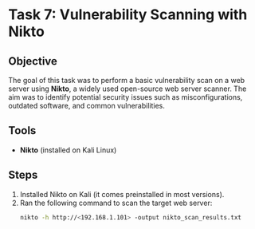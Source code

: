 # Task 7: Vulnerability Scanning with Nikto

## Objective
The goal of this task was to perform a basic vulnerability scan on a web server using **Nikto**, a widely used open-source web server scanner. The aim was to identify potential security issues such as misconfigurations, outdated software, and common vulnerabilities.

## Tools
- **Nikto** (installed on Kali Linux)

## Steps
1. Installed Nikto on Kali (it comes preinstalled in most versions).
2. Ran the following command to scan the target web server:
   ```bash
   nikto -h http://<192.168.1.101> -output nikto_scan_results.txt
